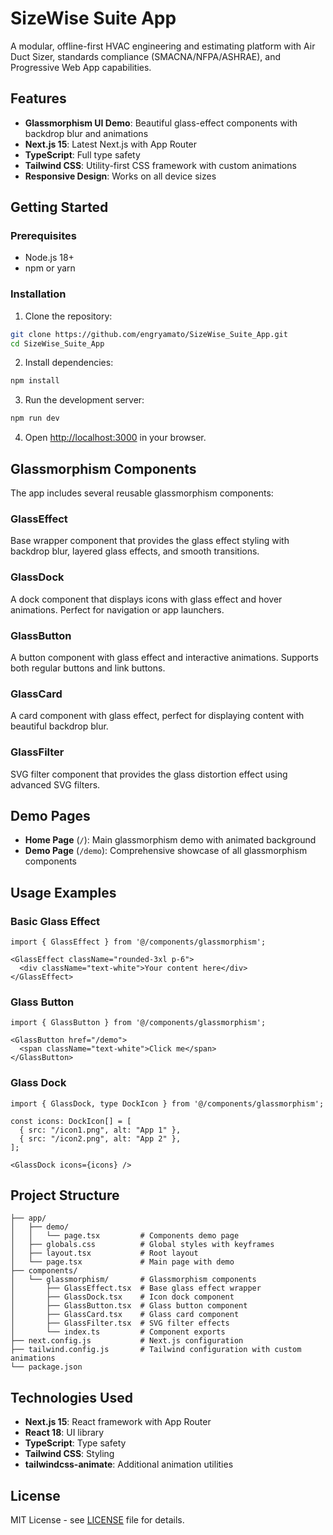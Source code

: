 # SizeWise Suite App

A modular, offline-first HVAC engineering and estimating platform with Air Duct Sizer, standards compliance (SMACNA/NFPA/ASHRAE), and Progressive Web App capabilities.

## Features

- **Glassmorphism UI Demo**: Beautiful glass-effect components with backdrop blur and animations
- **Next.js 15**: Latest Next.js with App Router
- **TypeScript**: Full type safety
- **Tailwind CSS**: Utility-first CSS framework with custom animations
- **Responsive Design**: Works on all device sizes

## Getting Started

### Prerequisites

- Node.js 18+ 
- npm or yarn

### Installation

1. Clone the repository:
```bash
git clone https://github.com/engryamato/SizeWise_Suite_App.git
cd SizeWise_Suite_App
```

2. Install dependencies:
```bash
npm install
```

3. Run the development server:
```bash
npm run dev
```

4. Open [http://localhost:3000](http://localhost:3000) in your browser.

## Glassmorphism Components

The app includes several reusable glassmorphism components:

### GlassEffect
Base wrapper component that provides the glass effect styling with backdrop blur, layered glass effects, and smooth transitions.

### GlassDock
A dock component that displays icons with glass effect and hover animations. Perfect for navigation or app launchers.

### GlassButton
A button component with glass effect and interactive animations. Supports both regular buttons and link buttons.

### GlassCard
A card component with glass effect, perfect for displaying content with beautiful backdrop blur.

### GlassFilter
SVG filter component that provides the glass distortion effect using advanced SVG filters.

## Demo Pages

- **Home Page** (`/`): Main glassmorphism demo with animated background
- **Demo Page** (`/demo`): Comprehensive showcase of all glassmorphism components

## Usage Examples

### Basic Glass Effect
```tsx
import { GlassEffect } from '@/components/glassmorphism';

<GlassEffect className="rounded-3xl p-6">
  <div className="text-white">Your content here</div>
</GlassEffect>
```

### Glass Button
```tsx
import { GlassButton } from '@/components/glassmorphism';

<GlassButton href="/demo">
  <span className="text-white">Click me</span>
</GlassButton>
```

### Glass Dock
```tsx
import { GlassDock, type DockIcon } from '@/components/glassmorphism';

const icons: DockIcon[] = [
  { src: "/icon1.png", alt: "App 1" },
  { src: "/icon2.png", alt: "App 2" },
];

<GlassDock icons={icons} />
```

## Project Structure

```
├── app/
│   ├── demo/
│   │   └── page.tsx         # Components demo page
│   ├── globals.css          # Global styles with keyframes
│   ├── layout.tsx           # Root layout
│   └── page.tsx             # Main page with demo
├── components/
│   └── glassmorphism/       # Glassmorphism components
│       ├── GlassEffect.tsx  # Base glass effect wrapper
│       ├── GlassDock.tsx    # Icon dock component
│       ├── GlassButton.tsx  # Glass button component
│       ├── GlassCard.tsx    # Glass card component
│       ├── GlassFilter.tsx  # SVG filter effects
│       └── index.ts         # Component exports
├── next.config.js           # Next.js configuration
├── tailwind.config.js       # Tailwind configuration with custom animations
└── package.json
```

## Technologies Used

- **Next.js 15**: React framework with App Router
- **React 18**: UI library
- **TypeScript**: Type safety
- **Tailwind CSS**: Styling
- **tailwindcss-animate**: Additional animation utilities

## License

MIT License - see [LICENSE](LICENSE) file for details.
